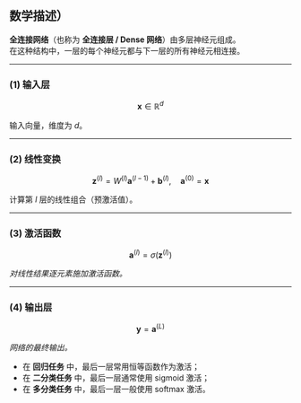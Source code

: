 ## 数学描述）

**全连接网络**（也称为 **全连接层 / Dense 网络**）由多层神经元组成。  
在这种结构中，一层的每个神经元都与下一层的所有神经元相连接。

---

### (1) 输入层

$$
\mathbf{x} \in \mathbb{R}^{d}
$$

输入向量，维度为 $d$。 

---

### (2) 线性变换

$$
\mathbf{z}^{(l)} = W^{(l)} \mathbf{a}^{(l-1)} + \mathbf{b}^{(l)}, 
\quad \mathbf{a}^{(0)} = \mathbf{x}
$$

计算第 $l$ 层的线性组合（预激活值）。 

---

### (3) 激活函数

$$
\mathbf{a}^{(l)} = \sigma(\mathbf{z}^{(l)})
$$

*对线性结果逐元素施加激活函数。*

---

### (4) 输出层

$$
\mathbf{y} = \mathbf{a}^{(L)}
$$

*网络的最终输出。*  

- 在 **回归任务** 中，最后一层常用恒等函数作为激活；  
- 在 **二分类任务** 中，最后一层通常使用 sigmoid 激活；  
- 在 **多分类任务** 中，最后一层一般使用 softmax 激活。  
